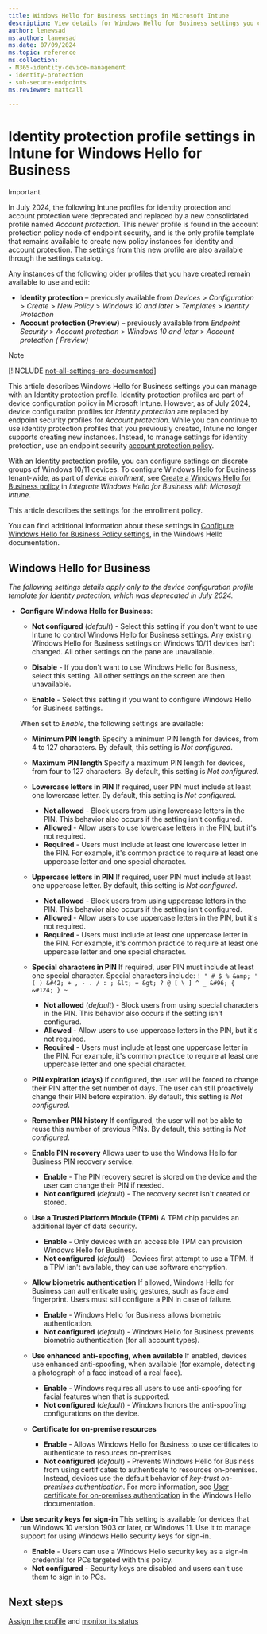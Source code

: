 ```yaml
---
title: Windows Hello for Business settings in Microsoft Intune
description: View details for Windows Hello for Business settings you configure in an Intune identity protection profile for device groups in Intune.
author: lenewsad
ms.author: lanewsad
ms.date: 07/09/2024
ms.topic: reference
ms.collection:
- M365-identity-device-management
- identity-protection
- sub-secure-endpoints
ms.reviewer: mattcall

---
```


# Identity protection profile settings in Intune for Windows Hello for Business

> [!IMPORTANT]
>
> In July 2024, the following Intune profiles for identity protection and account protection were deprecated and replaced by a new consolidated profile named *Account protection*. This newer profile is found in the account protection policy node of endpoint security, and is the only profile template that remains available to create new policy instances for identity and account protection. The settings from this new profile are also available through the settings catalog.
>
> Any instances of the following older profiles that you have created remain available to use and edit:
>
> - **Identity protection** – previously available from *Devices* > *Configuration* > *Create* > *New Policy* > *Windows 10 and later* > *Templates* > *Identity Protection*
> - **Account protection (Preview)** – previously available from *Endpoint Security* > *Account protection* > *Windows 10 and later* > *Account protection ( Preview)*

> [!NOTE]
> [!INCLUDE [not-all-settings-are-documented](../includes/not-all-settings-are-documented.md)]

This article describes Windows Hello for Business settings you can manage with an Identity protection profile. Identity protection profiles are part of device configuration policy in Microsoft Intune. However, as of July 2024, device configuration profiles for *Identity protection* are replaced by endpoint security profiles for *Account protection*. While you can continue to use identity protection profiles that you previously created, Intune no longer supports creating new instances. Instead, to manage settings for identity protection, use an endpoint security [account protection policy](../protect/endpoint-security-account-protection-policy.md).

With an Identity protection profile, you can configure settings on discrete groups of Windows 10/11 devices. To configure Windows Hello for Business tenant-wide, as part of *device enrollment*, see [Create a Windows Hello for Business policy](../protect/windows-hello.md) in *Integrate Windows Hello for Business with Microsoft Intune*.

This article describes the settings for the enrollment policy.

You can find additional information about these settings in [Configure Windows Hello for Business Policy settings](/windows/security/identity-protection/hello-for-business/hello-cert-trust-policy-settings), in the Windows Hello documentation.

## Windows Hello for Business

*The following settings details apply only to the device configuration profile template for Identity protection, which was deprecated in July 2024.*

- **Configure Windows Hello for Business**:

  - **Not configured** (*default*) - Select this setting if you don't want to use Intune to control Windows Hello for Business settings. Any existing Windows Hello for Business settings on Windows 10/11 devices isn't changed. All other settings on the pane are unavailable.

  - **Disable** - If you don't want to use Windows Hello for Business, select this setting. All other settings on the screen are then unavailable.
  - **Enable** - Select this setting if you want to configure Windows Hello for Business settings.

  When set to *Enable*, the following settings are available:

  - **Minimum PIN length**
    Specify a minimum PIN length for devices, from 4 to 127 characters. By default, this setting is *Not configured*.

  - **Maximum PIN length**
  Specify a maximum PIN length for devices, from four to 127 characters. By default, this setting is *Not configured*.

  - **Lowercase letters in PIN**
    If required, user PIN must include at least one lowercase letter. By default, this setting is *Not configured*.

    - **Not allowed** - Block users from using lowercase letters in the PIN. This behavior also occurs if the setting isn't configured.
    - **Allowed** - Allow users to use lowercase letters in the PIN, but it's not required.
    - **Required** - Users must include at least one lowercase letter in the PIN. For example, it's common practice to require at least one uppercase letter and one special character.

  - **Uppercase letters in PIN**
    If required, user PIN must include at least one uppercase letter. By default, this setting is *Not configured*.

    - **Not allowed** - Block users from using uppercase letters in the PIN. This behavior also occurs if the setting isn't configured.
    - **Allowed** - Allow users to use uppercase letters in the PIN, but it's not required.
    - **Required** - Users must include at least one uppercase letter in the PIN. For example, it's common practice to require at least one uppercase letter and one special character.

  - **Special characters in PIN**
    If required, user PIN must include at least one special character. Special characters include: `! " # $ % &amp; ' ( ) &#42; + , - . / : ; &lt; = &gt; ? @ [ \ ] ^ _ &#96; { &#124; } ~`

    - **Not allowed** (*default*) - Block users from using special characters in the PIN. This behavior also occurs if the setting isn't configured.
    - **Allowed** - Allow users to use uppercase letters in the PIN, but it's not required.
    - **Required** - Users must include at least one uppercase letter in the PIN. For example, it's common practice to require at least one uppercase letter and one special character.

  - **PIN expiration (days)**
    If configured, the user will be forced to change their PIN after the set number of days. The user can still proactively change their PIN before expiration. By default, this setting is *Not configured*.

  - **Remember PIN history**
    If configured, the user will not be able to reuse this number of previous PINs. By default, this setting is *Not configured*.

  - **Enable PIN recovery**
    Allows user to use the Windows Hello for Business PIN recovery service.

    - **Enable** - The PIN recovery secret is stored on the device and the user can change their PIN if needed.
    - **Not configured** (*default*) - The recovery secret isn't created or stored.

  - **Use a Trusted Platform Module (TPM)**
    A TPM chip provides an additional layer of data security.

    - **Enable** - Only devices with an accessible TPM can provision Windows Hello for Business.
    - **Not configured** (*default*) - Devices first attempt to use a TPM. If a TPM isn't available, they can use software encryption.

  - **Allow biometric authentication**
    If allowed, Windows Hello for Business can authenticate using gestures, such as face and fingerprint. Users must still configure a PIN in case of failure.

    - **Enable** - Windows Hello for Business allows biometric authentication.
    - **Not configured** (*default*) - Windows Hello for Business prevents biometric authentication (for all account types).

  - **Use enhanced anti-spoofing, when available**
    If enabled, devices use enhanced anti-spoofing, when available (for example, detecting a photograph of a face instead of a real face).

    - **Enable** - Windows requires all users to use anti-spoofing for facial features when that is supported.
    - **Not configured** (*default*) - Windows honors the anti-spoofing configurations on the device.

  - **Certificate for on-premise resources**

    - **Enable** - Allows Windows Hello for Business to use certificates to authenticate to resources on-premises.
    - **Not configured** (*default*) - Prevents Windows Hello for Business from using certificates to authenticate to resources on-premises. Instead, devices use the default behavior of *key-trust on-premises authentication*. For more information, see [User certificate for on-premises authentication](/windows/security/identity-protection/hello-for-business/hello-cert-trust-policy-settings#use-certificate-for-on-premises-authentication) in the Windows Hello documentation.

- **Use security keys for sign-in**
  This setting is available for devices that run Windows 10 version 1903 or later, or Windows 11. Use it to manage support for using Windows Hello security keys for sign-in.

  - **Enable** - Users can use a Windows Hello security key as a sign-in credential for PCs targeted with this policy.
  - **Not configured** - Security keys are disabled and users can't use them to sign in to PCs.

## Next steps

[Assign the profile](../configuration/device-profile-assign.md) and [monitor its status](../configuration/device-profile-monitor.md)
